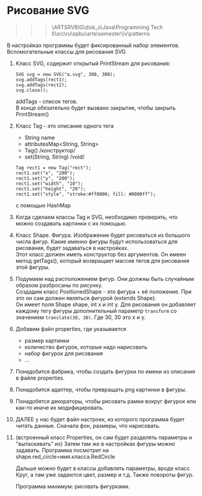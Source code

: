# Рисование SVG

>>> \\ARTSRVBIG\disk_o\Java\Programming Tech II\src\ru\spbu\arts\semester\iv\patterns

В настройках программы будет фиксированный набор элементов.
Вспомогательные классы для рисования SVG
1. Класс SVG, содержит открытый PrintStream для рисования:
    
    ```
    SVG svg = new SVG("a.svg", 300, 300);
    svg.addTags(rect1);
    svg.addTags(rect2);
    svg.close();
    ```
    addTags - список тегов.  
    В конце обязательно будет вызвано закрытие, чтобы закрыть PrintStream()
    
2. Класс Tag - это описание одного тега

    - String name
    - attributesMap<String, String>
    - Tag() /конструктор/
    - set(String, String) /void/
    
    ```
    Tag rect1 = new Tag("rect");
    rect1.set("x", "200");
    rect1.set("y", "200");
    rect1.set("width", "10");
    rect1.set("height", "20");
    rect1.set("style", "stroke:#ff0000; fill: #0000ff");
    ```
    с помощью HashMap
    
3. Когда сделаем классы Tag и SVG, необходимо проверить, что можно создавать картинки с их помощью.
    
4. Класс Shape. Фигура. Изображение будет рисоваться из большого числа фигур. Какие именно фигуры будут использоваться для рисования, будет задаваться в настройках.  
 Этот класс должен иметь конструктор без аргументов.
 Он имеен метод getTags(), который возвращает массив тегов для рисования этой фигуры.
    
5. Подумаем над расположением фигур. Они должны быть случайным образом разбросаны по рисунку.  
Создадим класс PositionedShape - это фигура + её положение. При это он сам должен являться фигурой (extends Shape).  
Он имеет поля Shape shape, int x и int y. Для рисования он добавляет каждому тегу фигуры дополнительный параметр `transform` со значением `translate(30, 30)`. Где 30, 30 это х и у.
    
6. Добавим файл properties, где указывается
    * размер картинки
    * количество фигурок, которые надо нарисовать
    * набор фигурок для рисования
    * ...
    
7. Понадобится фабрика, чтобы создать фигурки по имени из описания в файле properties.
    
8. Понадобится адаптер, чтобы превращать png картинки в фигуры.
    
9. Понадобятся декораторы, чтобы рисовать рамки вокруг фигурок или как-то иначе их модифицировать.
    
10. ДАЛЕЕ у нас будет файл настроек, из которого программа будет читать данные. Сначала фон, размеры, что нарисовать.

11. (встроенный класс Properties, он сам будет разделять параметры и "вытаскивать" их) Затем там же в настройках фигуры можно задавать. Программа посмотрит на shape.red_circle=имя.класса.RedCircle

    Дальше можно будет в классы добавлять параметры, вроде класс Круг, а там уже задаются цвет, размер и т.д. Также повороты фигур. 

    Программа минимум: рисовать фигурками.
    
    